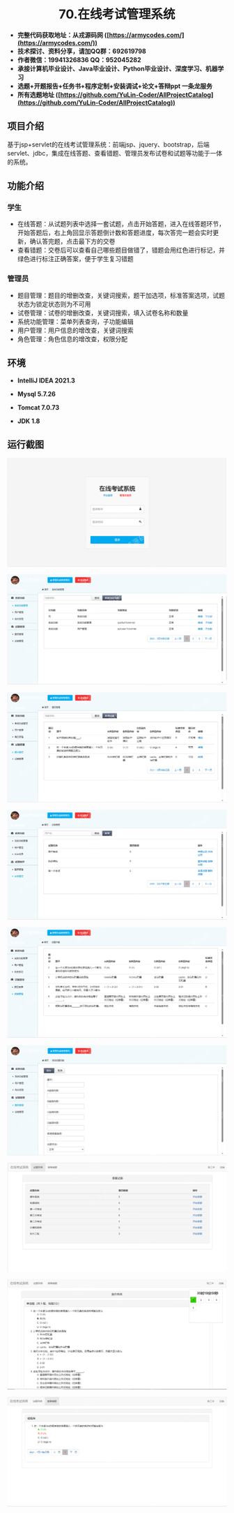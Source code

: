 <p><h1 align="center">70.在线考试管理系统</h1></p>

- <b>完整代码获取地址：从戎源码网 ([https://armycodes.com/](https://armycodes.com/))</b>
- <b>技术探讨、资料分享，请加QQ群：692619798</b> 
- <b>作者微信：19941326836  QQ：952045282</b> 
- <b>承接计算机毕业设计、Java毕业设计、Python毕业设计、深度学习、机器学习</b>
- <b>选题+开题报告+任务书+程序定制+安装调试+论文+答辩ppt 一条龙服务</b>
- <b>所有选题地址 ([https://github.com/YuLin-Coder/AllProjectCatalog](https://github.com/YuLin-Coder/AllProjectCatalog)) </b>

## 项目介绍
基于jsp+servlet的在线考试管理系统：前端jsp、jquery、bootstrap，后端 servlet、jdbc，集成在线答题、查看错题、管理员发布试卷和试题等功能于一体的系统。

## 功能介绍

### 学生

- 在线答题：从试题列表中选择一套试题，点击开始答题，进入在线答题环节，开始答题后，右上角回显示答题倒计数和答题进度，每次答完一题会实时更新，确认答完题，点击最下方的交卷
- 查看错题：交卷后可以查看自己哪些题目做错了，错题会用红色进行标记，并绿色进行标注正确答案，便于学生复习错题

### 管理员

- 题目管理：题目的增删改查，关键词搜索，题干加选项，标准答案选项，试题状态为锁定状态则为不可用
- 试卷管理：试卷的增删改查，关键词搜索，填入试卷名称和数量
- 系统功能管理：菜单列表查询，子功能编辑
- 用户管理：用户信息的增改查，关键词搜索
- 角色管理：角色信息的增改查，权限分配

## 环境

- <b>IntelliJ IDEA 2021.3</b>

- <b>Mysql 5.7.26</b>

- <b>Tomcat 7.0.73</b>

- <b>JDK 1.8</b>

## 运行截图
![](screenshot/1.png)

![](screenshot/2.png)

![](screenshot/3.png)

![](screenshot/4.png)

![](screenshot/5.png)

![](screenshot/6.png)

![](screenshot/7.png)

![](screenshot/8.png)

![](screenshot/9.png)
